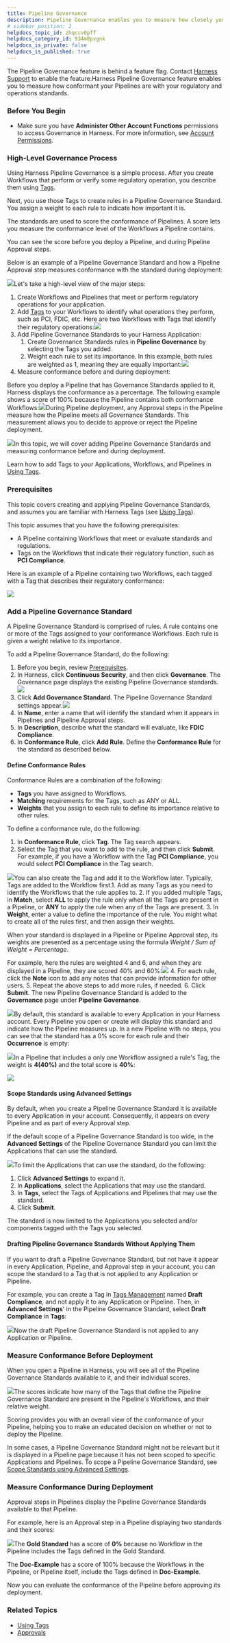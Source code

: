 ```yaml
---
title: Pipeline Governance
description: Pipeline Governance enables you to measure how closely your Pipelines conform to your regulatory and operations standards.
# sidebar_position: 2
helpdocs_topic_id: zhqccv0pff
helpdocs_category_id: 934m8pvgnk
helpdocs_is_private: false
helpdocs_is_published: true
---
```


The Pipeline Governance feature is behind a feature flag. Contact [Harness Support](mailto:support@harness.io) to enable the feature.Harness Pipeline Governance feature enables you to measure how conformant your Pipelines are with your regulatory and operations standards.

### Before You Begin

* Make sure you have **Administer Other Account Functions** permissions to access Governance in Harness. For more information, see [Account Permissions](../access-management-howtos/users-and-permissions.md#account-permissions).


### High-Level Governance Process

Using Harness Pipeline Governance is a simple process. After you create Workflows that perform or verify some regulatory operation, you describe them using [Tags](../../account/tags/tags.md).

Next, you use those Tags to create rules in a Pipeline Governance Standard. You assign a weight to each rule to indicate how important it is.

The standards are used to score the conformance of Pipelines. A score lets you measure the conformance level of the Workflows a Pipeline contains.

You can see the score before you deploy a Pipeline, and during Pipeline Approval steps.

Below is an example of a Pipeline Governance Standard and how a Pipeline Approval step measures conformance with the standard during deployment:

![](./static/pipeline-governance-00.png)Let's take a high-level view of the major steps:

1. Create Workflows and Pipelines that meet or perform regulatory operations for your application.
2. Add [Tags](../../account/tags/tags.md) to your Workflows to identify what operations they perform, such as PCI, FDIC, etc. Here are two Workflows with Tags that identify their regulatory operations:![](./static/pipeline-governance-01.png)
3. Add Pipeline Governance Standards to your Harness Application:
	1. Create Governance Standards rules in **Pipeline Governance** by selecting the Tags you added.
	2. Weight each rule to set its importance. In this example, both rules are weighted as 1, meaning they are equally important:![](./static/pipeline-governance-02.png)
4. Measure conformance before and during deployment:  
  
Before you deploy a Pipeline that has Governance Standards applied to it, Harness displays the conformance as a percentage. The following example shows a score of 100% because the Pipeline contains both conformance Workflows:![](./static/pipeline-governance-03.png)During Pipeline deployment, any Approval steps in the Pipeline measure how the Pipeline meets all Governance Standards. This measurement allows you to decide to approve or reject the Pipeline deployment.

![](./static/pipeline-governance-04.png)In this topic, we will cover adding Pipeline Governance Standards and measuring conformance before and during deployment.

Learn how to add Tags to your Applications, Workflows, and Pipelines in [Using Tags](../../account/tags/tags.md).

### Prerequisites

This topic covers creating and applying Pipeline Governance Standards, and assumes you are familiar with Harness Tags (see [Using Tags](../../account/tags/tags.md)).

This topic assumes that you have the following prerequisites:

* A Pipeline containing Workflows that meet or evaluate standards and regulations.
* Tags on the Workflows that indicate their regulatory function, such as **PCI Compliance**.

Here is an example of a Pipeline containing two Workflows, each tagged with a Tag that describes their regulatory conformance:

![](./static/pipeline-governance-05.png)

### Add a Pipeline Governance Standard

A Pipeline Governance Standard is comprised of rules. A rule contains one or more of the Tags assigned to your conformance Workflows. Each rule is given a weight relative to its importance.

To add a Pipeline Governance Standard, do the following:

1. Before you begin, review [Prerequisites](pipeline-governance.md#prerequisites).
2. In Harness, click **Continuous Security**, and then click **Governance**. The Governance page displays the existing Pipeline Governance standards.![](./static/pipeline-governance-06.png)
3. Click **Add Governance Standard**. The Pipeline Governance Standard settings appear.![](./static/pipeline-governance-07.png)
4. In **Name**, enter a name that will identify the standard when it appears in Pipelines and Pipeline Approval steps.
5. In **Description**, describe what the standard will evaluate, like **FDIC Compliance**.
6. In **Conformance Rule**, click **Add Rule**. Define the **Conformance Rule** for the standard as described below.

#### Define Conformance Rules

Conformance Rules are a combination of the following:

* **Tags** you have assigned to Workflows.
* **Matching** requirements for the Tags, such as ANY or ALL.
* **Weights** that you assign to each rule to define its importance relative to other rules.

To define a conformance rule, do the following:

1. In **Conformance Rule**, click **Tag**. The Tag search appears.
2. Select the Tag that you want to add to the rule, and then click **Submit**. For example, if you have a Workflow with the Tag **PCI Compliance**, you would select **PCI Compliance** in the Tag search.

![](./static/pipeline-governance-08.png)You can also create the Tag and add it to the Workflow later. Typically, Tags are added to the Workflow first.1. Add as many Tags as you need to identify the Workflows that the rule applies to.
2. If you added multiple Tags, in **Match**, select **ALL** to apply the rule only when all the Tags are present in a Pipeline, or **ANY** to apply the rule when any of the Tags are present.
3. In **Weight**, enter a value to define the importance of the rule. You might what to create all of the rules first, and then assign their weights.  
  
When your standard is displayed in a Pipeline or Pipeline Approval step, its weights are presented as a percentage using the formula *Weight / Sum of Weight = Percentage*.  
  
For example, here the rules are weighted 4 and 6, and when they are displayed in a Pipeline, they are scored 40% and 60%:![](./static/pipeline-governance-09.png)
4. For each rule, click the **Note** icon to add any notes that can provide information for other users.
5. Repeat the above steps to add more rules, if needed.
6. Click **Submit**. The new Pipeline Governance Standard is added to the **Governance** page under **Pipeline Governance**.

![](./static/pipeline-governance-10.png)By default, this standard is available to every Application in your Harness account. Every Pipeline you open or create will display this standard and indicate how the Pipeline measures up. In a new Pipeline with no steps, you can see that the standard has a 0% score for each rule and their **Occurrence** is empty:

![](./static/pipeline-governance-11.png)In a Pipeline that includes a only one Workflow assigned a rule's Tag, the weight is **4(40%)** and the total score is **40%**:

![](./static/pipeline-governance-12.png)

#### Scope Standards using Advanced Settings

By default, when you create a Pipeline Governance Standard it is available to every Application in your account. Consequently, it appears on every Pipeline and as part of every Approval step.

If the default scope of a Pipeline Governance Standard is too wide, in the **Advanced Settings** of the Pipeline Governance Standard you can limit the Applications that can use the standard.

![](./static/pipeline-governance-13.png)To limit the Applications that can use the standard, do the following:

1. Click **Advanced Settings** to expand it.
2. In **Applications**, select the Applications that may use the standard.
3. In **Tags**, select the Tags of Applications and Pipelines that may use the standard.
4. Click **Submit**.

The standard is now limited to the Applications you selected and/or components tagged with the Tags you selected.

#### Drafting Pipeline Governance Standards Without Applying Them

If you want to draft a Pipeline Governance Standard, but not have it appear in every Application, Pipeline, and Approval step in your account, you can scope the standard to a Tag that is not applied to any Application or Pipeline.

For example, you can create a Tag in [Tags Management](../../account/tags/tags.md) named **Draft Compliance**, and not apply it to any Application or Pipeline. Then, in **Advanced Settings**' in the Pipeline Governance Standard, select **Draft Compliance** in **Tags**:

![](./static/pipeline-governance-14.png)Now the draft Pipeline Governance Standard is not applied to any Application or Pipeline.

### Measure Conformance Before Deployment

When you open a Pipeline in Harness, you will see all of the Pipeline Governance Standards available to it, and their individual scores.

![](./static/pipeline-governance-15.png)The scores indicate how many of the Tags that define the Pipeline Governance Standard are present in the Pipeline's Workflows, and their relative weight.

Scoring provides you with an overall view of the conformance of your Pipeline, helping you to make an educated decision on whether or not to deploy the Pipeline.

In some cases, a Pipeline Governance Standard might not be relevant but it is displayed in a Pipeline page because it has not been scoped to specific Applications and Pipelines. To scope a Pipeline Governance Standard, see [Scope Standards using Advanced Settings](pipeline-governance.md#scope-standards-using-advanced-settings).

### Measure Conformance During Deployment

Approval steps in Pipelines display the Pipeline Governance Standards available to that Pipeline.

For example, here is an Approval step in a Pipeline displaying two standards and their scores:

![](./static/pipeline-governance-16.png)The **Gold Standard** has a score of **0%** because no Workflow in the Pipeline includes the Tags defined in the Gold Standard.

The **Doc-Example** has a score of 100% because the Workflows in the Pipeline, or Pipeline itself, include the Tags defined in **Doc-Example**.

Now you can evaluate the conformance of the Pipeline before approving its deployment.

### Related Topics

* [Using Tags](../../account/tags/tags.md)
* [Approvals](../../../continuous-delivery/model-cd-pipeline/approvals/approvals.md)

